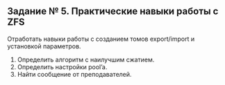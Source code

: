 ## Задание № 5. Практические навыки работы с ZFS ##
Отработать навыки работы с созданием томов export/import и установкой параметров.
1. Определить алгоритм с наилучшим сжатием.
2. Определить настройки pool’a.
3. Найти сообщение от преподавателей.


